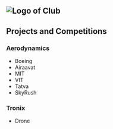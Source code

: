 
![Logo of Club](C:\Users\DELL\Desktop\3dlogo.png)
---
## Projects and Competitions
### Aerodynamics
- Boeing
- Airaavat
- MIT 
- VIT
- Tatva
- SkyRush

### Tronix
- Drone
